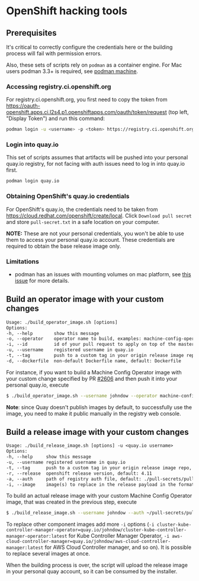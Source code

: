 # OpenShift hacking tools

## Prerequisites

It's critical to correctly configure the credentials here or the building process will fail with permission errors.

Also, these sets of scripts rely on `podman` as a container engine.
For Mac users podman 3.3+ is required, see [podman machine](https://docs.podman.io/en/latest/markdown/podman-machine.1.html?highlight=machine).

### Accessing registry.ci.openshift.org

For registry.ci.openshift.org, you first need to copy the token from https://oauth-openshift.apps.ci.l2s4.p1.openshiftapps.com/oauth/token/request (top left, "Display Token") and run this command:

```sh
podman login -u <username> -p <token> https://registry.ci.openshift.org
```

### Login into quay.io
This set of scripts assumes that artifacts will be pushed into your personal quay.io registry,
for not facing with auth issues need to log in into quay.io first.
```sh
podman login quay.io
```

### Obtaining OpenShift's quay.io credentials

For OpenShift's quay.io, the credentials need to be taken from https://cloud.redhat.com/openshift/create/local. Click `Download pull secret` and store `pull-secret.txt` in a safe location on your computer.

**NOTE:** These are not your personal credentials, you won't be able to use them to access your personal quay.io account. These credentials are required to obtain the base release image only.

### Limitations
- podman has an issues with mounting volumes on mac platform, see [this issue](https://github.com/containers/podman/issues/8016) for more details.

## Build an operator image with your custom changes

```txt
Usage: ./build_operator_image.sh [options]
Options:
-h, --help        show this message
-o, --operator    operator name to build, examples: machine-config-operator, cluster-kube-controller-manager-operator
-i, --id          id of your pull request to apply on top of the master branch
-u, --username    registered username in quay.io
-t, --tag         push to a custom tag in your origin release image repo, default: latest
-d, --dockerfile  non-default Dockerfile name, default: Dockerfile
```

For instance, if you want to build a Machine Config Operator image with your custom change specified by PR [\#2606](https://github.com/openshift/machine-config-operator/pull/2606) and then push it into your personal quay.io, execute

```sh
$ ./build_operator_image.sh --username johndow --operator machine-config-operator --id 2606
```

**Note**: since Quay doesn't publish images by default, to successfully use the image, you need to make it public manually in the registry web console.

## Build a release image with your custom changes

```txt
Usage: ./build_release_image.sh [options] -u <quay.io username>
Options:
-h, --help     show this message
-u, --username registered username in quay.io
-t, --tag      push to a custom tag in your origin release image repo, default: latest
-r, --release  openshift release version, default: 4.11
-a, --auth     path of registry auth file, default: ./pull-secrets/pull-secret.txt
-i, --image    image(s) to replace in the release payload in the format '<component_name>=<image_path>'
```

To build an actual release image with your custom Machine Config Operator image, that was created in the previous step, execute

```sh
$ ./build_release_image.sh --username johndow --auth ~/pull-secrets/pull-secret.txt -i machine-config-operator=quay.io/johndow/machine-config-operator:latest
```

To replace other component images add more `-i` options (`-i cluster-kube-controller-manager-operator=quay.io/johndow/cluster-kube-controller-manager-operator:latest` for Kube Controller Manager Operator, `-i aws-cloud-controller-manager=quay.io/johndow/aws-cloud-controller-manager:latest` for AWS Cloud Controller manager, and so on). It is possible to replace several images at once.

When the building process is over, the script will upload the release image in your personal quay account, so it can be consumed by the installer.
